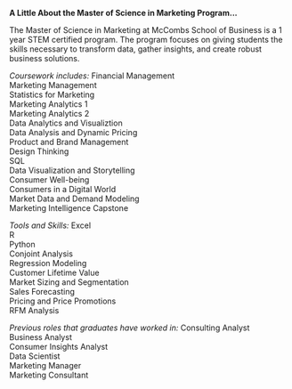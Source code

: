 **A Little About the Master of Science in Marketing Program...**


The Master of Science in Marketing at McCombs School of Business is a 1 year STEM certified program. The program focuses on giving students the skills necessary to transform data, gather insights, and create robust business solutions. 

*Coursework includes:*
Financial Management\
Marketing Management\
Statistics for Marketing\
Marketing Analytics 1\
Marketing Analytics 2\
Data Analytics and Visualiztion\
Data Analysis and Dynamic Pricing\
Product and Brand Management\
Design Thinking\
SQL\
Data Visualization and Storytelling\
Consumer Well-being\
Consumers in a Digital World\
Market Data and Demand Modeling\
Marketing Intelligence Capstone


*Tools and Skills:*
Excel\
R\
Python\
Conjoint Analysis\
Regression Modeling\
Customer Lifetime Value\
Market Sizing and Segmentation\
Sales Forecasting\
Pricing and Price Promotions\
RFM Analysis


*Previous roles that graduates have worked in:*
Consulting Analyst\
Business Analyst\
Consumer Insights Analyst\
Data Scientist\
Marketing Manager\
Marketing Consultant
